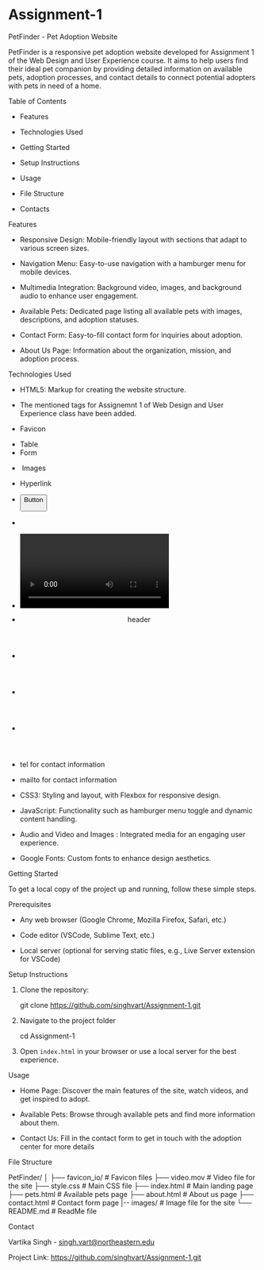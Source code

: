 # Assignment-1

  

PetFinder - Pet Adoption Website 


PetFinder is a responsive pet adoption website developed for Assignment 1 of the Web Design and User Experience course. It aims to help users find their ideal pet companion by providing detailed information on available pets, adoption processes, and contact details to connect potential adopters with pets in need of a home.

  
Table of Contents 

- Features 

- Technologies Used 

- Getting Started 

- Setup Instructions 

- Usage 

- File Structure 

- Contacts 

 

Features 

- Responsive Design:  Mobile-friendly layout with sections that adapt to various screen sizes. 

- Navigation Menu: Easy-to-use navigation with a hamburger menu for mobile devices. 

- Multimedia Integration: Background video, images, and background audio to enhance user engagement. 

- Available Pets: Dedicated page listing all available pets with images, descriptions, and adoption statuses. 

- Contact Form: Easy-to-fill contact form for inquiries about adoption. 

- About Us Page: Information about the organization, mission, and adoption process. 

  

Technologies Used 

- HTML5: Markup for creating the website structure.
- The mentioned tags for Assignemnt 1 of Web Design and User Experience class have been added.
- Favicon
- <tr><th> Table
- <form >Form
- <img> Images
- <href> Hyperlink
- <button> Button
- <audio> audio
- <video> video
- <header> header
- <footer></footer>
- <summary></summary>
- <menu></menu>
- tel for contact information
- mailto for contact information

- CSS3: Styling and layout, with Flexbox for responsive design. 

- JavaScript: Functionality such as hamburger menu toggle and dynamic content handling. 

- Audio and Video and Images : Integrated media for an engaging user experience. 

- Google Fonts: Custom fonts to enhance design aesthetics. 

  

Getting Started 

To get a local copy of the project up and running, follow these simple steps. 

Prerequisites 

- Any web browser (Google Chrome, Mozilla Firefox, Safari, etc.) 

- Code editor (VSCode, Sublime Text, etc.) 

- Local server (optional for serving static files, e.g., Live Server extension for VSCode) 

 Setup Instructions 

1. Clone the repository: 

   git clone https://github.com/singhvart/Assignment-1.git 

2. Navigate to the project folder 

   cd Assignment-1 

3. Open `index.html` in your browser or use a local server for the best experience. 

 Usage 

- Home Page: Discover the main features of the site, watch videos, and get inspired to adopt. 

- Available Pets: Browse through available pets and find more information about them. 

- Contact Us: Fill in the contact form to get in touch with the adoption center for more details 


File Structure 

PetFinder/
│
├── favicon_io/             # Favicon files
├── video.mov               # Video file for the site
├── style.css               # Main CSS file
├── index.html              # Main landing page
├── pets.html               # Available pets page
├── about.html              # About us page
├── contact.html            # Contact form page
|-- images/                 # Image file for the site
└── README.md               # ReadMe file
 

Contact 

Vartika Singh -  singh.vart@northeastern.edu  

Project Link: https://github.com/singhvart/Assignment-1.git 

 
